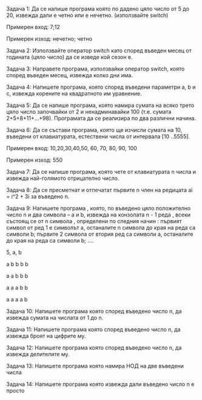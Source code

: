 Задача 1:
Да се напише програма която по дадено цяло число от 5 до 20, извежда дали е четно или е нечетно. (използвайте switch)

Примерен вход: 7;12

Примерен изход: нечетно; четно


Задача 2:
Използвайте оператор switch като според въведен месец от годината (цяло число) да се изведе кой сезон е.

Задача 3:
Направете програма, използвайки оператор switch, която според въведен месец, извежда колко дни има.

Задача 4: 
Напишете програма, която според въведени параметри a, b и c, извежда корените на квадратното им уравнение. 

Задача 5:
Да се напише програма, която  намира сумата на всяко трето цяло число започвайки от 2 и ненадминавайки 100 (т.е. сумата 2+5+8+11+...+98). Програмата да се реализира по два различни начина.

Задача 6:
Да се състави програма, която ще изчисли сумата на 10, въведени от клавиатурата, естествени числа от интервала [10 ..5555].

Примерен вход: 10,20,30,40,50, 60, 70, 80, 90, 100 

Примерен изход: 550

Задача 7:
Да се напише програма, която чете от клавиатурата n числа и извежда най-голямото отрицателно число.

Задача 8:
Да се пресметнат и отпечатат първите n член на редицата ai = i^2 + 3i за въведено n.

Задача 9:
Напишете програма , която, по въведено цяло положително число n и два символа – a и b, извежда на конзолата n - 1 реда , всеки състоящ се от n символа , определени по следния начин : първият символ от ред 1 е символът a, останалите n символа до края на реда са символи b; първите 2 символа от втория ред са символи a, останалите до края на реда са символи b; ….

5, a, b

a b b b b

a a b b b

a a a b b

a a a a b

Задача 10: 
Напишете програма която според въведено число n, да извежда сумата на числата от 1 до n.

Задача 11:
Напишете програма която според въведено число n, да извежда броят на цифрите му.

Задача 12:
Напишете програма която според въведено число n, да извежда делителите му.

Задача 13:
Напишете програма която намира НОД на две въведени числа

Задача 14:
Напишете програма която извежда дали въведено число n е просто

